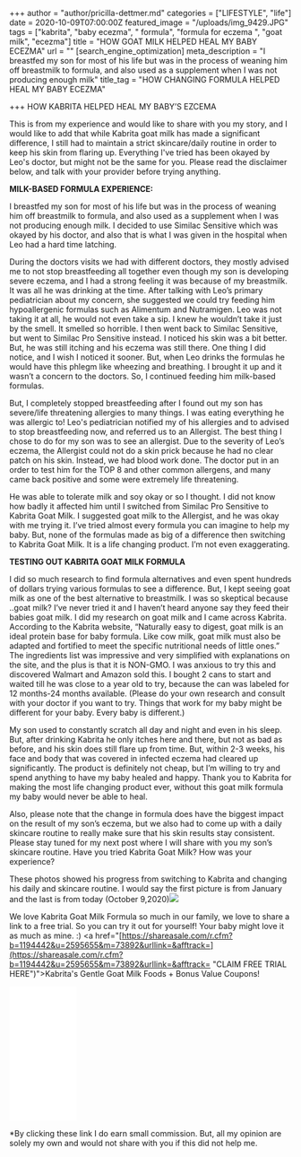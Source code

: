 +++
author = "author/pricilla-dettmer.md"
categories = ["LIFESTYLE", "life"]
date = 2020-10-09T07:00:00Z
featured_image = "/uploads/img_9429.JPG"
tags = ["kabrita", "baby ecezma", " formula", "formula for eczema ", "goat milk", "ecezma"]
title = "HOW GOAT MILK HELPED HEAL MY BABY ECEZMA"
url = ""
[search_engine_optimization]
meta_description = "I breastfed my son for most of his life but was in the process of weaning him off breastmilk to formula, and also used as a supplement when I was not producing enough milk"
title_tag = "HOW CHANGING FORMULA HELPED HEAL MY BABY ECEZMA"

+++
HOW KABRITA HELPED HEAL MY BABY’S EZCEMA

This is from my experience and would like to share with you my story, and I would like to add that while Kabrita goat milk has made a significant difference, I still had to maintain a strict skincare/daily routine in order to keep his skin from flaring up. Everything I've tried has been okayed by Leo's doctor, but might not be the same for you. Please read the disclaimer below, and talk with your provider before trying anything.

**MILK-BASED FORMULA EXPERIENCE:**

I breastfed my son for most of his life but was in the process of weaning him off breastmilk to formula, and also used as a supplement when I was not producing enough milk. I decided to use Similac Sensitive which was okayed by his doctor, and also that is what I was given in the hospital when Leo had a hard time latching.

During the doctors visits we had with different doctors, they mostly advised me to not stop breastfeeding all together even though my son is developing severe eczema, and I had a strong feeling it was because of my breastmilk. It was all he was drinking at the time. After talking with Leo’s primary pediatrician about my concern, she suggested we could try feeding him hypoallergenic formulas such as Alimentum and Nutramigen. Leo was not taking it at all, he would not even take a sip. I knew he wouldn’t take it just by the smell. It smelled so horrible. I then went back to Similac Sensitive, but went to Similac Pro Sensitive instead. I noticed his skin was a bit better. But, he was still itching and his eczema was still there. One thing I did notice, and I wish I noticed it sooner. But, when Leo drinks the formulas he would have this phlegm like wheezing and breathing. I brought it up and it wasn’t a concern to the doctors. So, I continued feeding him milk-based formulas.

But, I completely stopped breastfeeding after I found out my son has severe/life threatening allergies to many things. I was eating everything he was allergic to! Leo's pediatrician notified my of his allergies and to advised to stop breastfeeding now, and referred us to an Allergist. The best thing I chose to do for my son was to see an allergist. Due to the severity of Leo’s eczema, the Allergist could not do a skin prick because he had no clear patch on his skin. Instead, we had blood work done. The doctor put in an order to test him for the TOP 8 and other common allergens, and many came back positive and some were extremely life threatening.

He was able to tolerate milk and soy okay or so I thought. I did not know how badly it affected him until I switched from Similac Pro Sensitive to Kabrita Goat Milk. I suggested goat milk to the Allergist, and he was okay with me trying it. I’ve tried almost every formula you can imagine to help my baby. But, none of the formulas made as big of a difference then switching to Kabrita Goat Milk. It is a life changing product. I’m not even exaggerating.

**TESTING OUT KABRITA GOAT MILK FORMULA**

I did so much research to find formula alternatives and even spent hundreds of dollars trying various formulas to see a difference. But, I kept seeing goat milk as one of the best alternative to breastmilk. I was so skeptical because ..goat milk? I’ve never tried it and I haven’t heard anyone say they feed their babies goat milk. I did my research on goat milk and I came across Kabrita. According to the Kabrita website, “Naturally easy to digest, goat milk is an ideal protein base for baby formula. Like cow milk, goat milk must also be adapted and fortified to meet the specific nutritional needs of little ones.” The ingredients list was impressive and very simplified with explanations on the site, and the plus is that it is NON-GMO. I was anxious to try this and discovered Walmart and Amazon sold this. I bought 2 cans to start and waited till he was close to a year old to try, because the can was labeled for 12 months-24 months available. (Please do your own research and consult with your doctor if you want to try. Things that work for my baby might be different for your baby. Every baby is different.)

My son used to constantly scratch all day and night and even in his sleep. But, after drinking Kabrita he only itches here and there, but not as bad as before, and his skin does still flare up from time. But, within 2-3 weeks, his face and body that was covered in infected eczema had cleared up significantly. The product is definitely not cheap, but I’m willing to try and spend anything to have my baby healed and happy. Thank you to Kabrita for making the most life changing product ever, without this goat milk formula my baby would never be able to heal.

Also, please note that the change in formula does have the biggest impact on the result of my son’s eczema, but we also had to come up with a daily skincare routine to really make sure that his skin results stay consistent. Please stay tuned for my next post where I will share with you my son’s skincare routine. Have you tried Kabrita Goat Milk? How was your experience?

These photos showed his progress from switching to Kabrita and changing his daily and skincare routine. I would say the first picture is from January and the last is from today (October 9,2020)![](/uploads/modern-blog-post-quote-in-notification-alert-social-media-post-2.png)

We love Kabrita Goat Milk Formula so much in our family, we love to share a link to a free trial. So you can try it out for yourself! Your baby might love it as much as mine. :) <a href="[https://shareasale.com/r.cfm?b=1194442&u=2595655&m=73892&urllink=&afftrack=](https://shareasale.com/r.cfm?b=1194442&u=2595655&m=73892&urllink=&afftrack= "CLAIM FREE TRIAL HERE")">Kabrita's Gentle Goat Milk Foods  + Bonus Value Coupons!</a>

<iframe style="width:120px;height:240px;" marginwidth="0" marginheight="0" scrolling="no" frameborder="0" src="//ws-na.amazon-adsystem.com/widgets/q?ServiceVersion=20070822&OneJS=1&Operation=GetAdHtml&MarketPlace=US&source=ac&ref=tf_til&ad_type=product_link&tracking_id=lifeandbites-20&marketplace=amazon&region=US&placement=B00MJ4ZU32&asins=B00MJ4ZU32&linkId=521d9c5dbd4df65b11f97653ffe9cbed&show_border=true&link_opens_in_new_window=false&price_color=333333&title_color=0066c0&bg_color=ffffff">

</iframe>

\*By clicking these link I do earn small commission. But, all my opinion are solely my own and would not share with you if this did not help me.